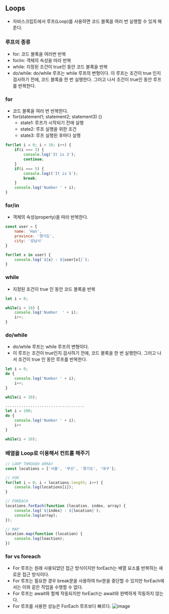 ## Loops
- 자바스크립트에서 루프(Loop)를 사용하면 코드 블록을 여러 번 실행할 수 있게 해준다.

### 루프의 종류
- for: 코드 블록을 여러번 반복
- for/in: 객체의 속성을 따라 반복
- while: 지정된 조건이 true인 동안 코드 블록을 반복
- do/while: do/while 루프는 while 루프의 변형이다. 이 루프는 조건이 true 인지 검사하기 전에, 코드 블록을 한 번 실행한다. 그러고 나서 조건이 true인 동안 루프를 반복한다.

### for
- 코드 블록을 여러 번 반복한다.
- for(statement1; statement2; statement3) {}
    - state1: 루프가 시작되기 전에 실행
    - state2: 루프 실행을 위한 조건
    - state3: 루프 실행된 후마다 실행

```js
for(let i = 0; i < 10; i++) {
    if(i === 3) {
        console.log('It is 3');
        continue;
    }
    if(i === 5) {
        console.log)('It is 5');
        break;
    }
    console.log('Number ' + i);
}
```

### for/in
- 객체의 속성(property)을 따라 반복한다.
```js
const user = {
    name: 'Han',
    province: '경기도',
    city: '성남시'
}

for(let x in user) {
    console.log(`${x} : ${user[x]}`);
}
```

### while
- 지정된 조건이 true 인 동안 코드 블록을 반복
```js
let i = 0;

while(i < 10) {
    console.log('Number  ' + i);
    i++;
}
```

### do/while
- do/while 루프는 while 루프의 변형이다.
- 이 루프는 조건이 true인지 검사하기 전에, 코드 블록을 한 번 실행한다. 그러고 나서 조건이 true 인 동안 루프를 반복한다.
```js
let i = 0;
do {
    console.log('Number ' + i);
    i++;
}

while(i < 10);

-----------------------------------
let i = 100;
do {
    console.log('Number ' + i);
    i++
}

while(i < 10);
```

### 배열을 Loop로 이용해서 컨트롤 해주기
```js
// LOOP THROUGH ARRAY
const locations = ['서울', '부산', '경기도', '대구'];

// FOR
for(let i = 0; i < locations.length; i++) {
    console.log(locations[i]);
}

// FOREACH
locations.forEach(function (location, index, array) {
    console.log(`${index} : ${location}`);
    console.log(array);
});

// MAP
location.map(function (location) {
    console.log(loaction);
})
```

### for vs foreach
- For 루프는 원래 사용되었던 접근 방식이지만 forEach는 배열 요소를 반복하는 새로운 접근 방식이다.
- For 루프는 필요한 경우 break문을 사용하여 for문을 중단할 수 있지만 forEach에서는 이와 같은 작업을 수행할 수 없다.
- For 루프는 await와 함께 작동되지만 forEach는 await와 완벽하게 작동하지 않는다.
- For 루프를 사용한 성능은 ForEach 루프보다 빠르다.
![image](https://user-images.githubusercontent.com/75515697/234778133-bbc01fcc-bf8a-47a2-9355-3f1472c41e23.png)
